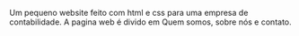 Um pequeno website feito com html e css para uma empresa de contabilidade.
A pagina web é divido em Quem somos, sobre nós e contato.